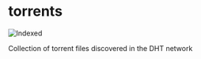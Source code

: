 torrents 
========
![Indexed](https://img.shields.io/badge/indexed-111500-blue)

Collection of torrent files discovered in the DHT network
